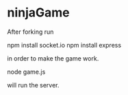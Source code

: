 # ninjaGame

After forking run 

  npm install socket.io
  npm install express

in order to make the game work.

  node game.js
  
will run the server.